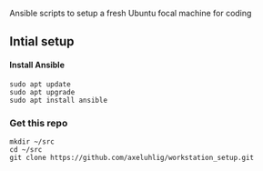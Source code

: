 Ansible scripts to setup a fresh Ubuntu focal machine for coding

## Intial setup

#### Install Ansible
```
sudo apt update 
sudo apt upgrade
sudo apt install ansible
```

### Get this repo
```
mkdir ~/src
cd ~/src
git clone https://github.com/axeluhlig/workstation_setup.git
```

